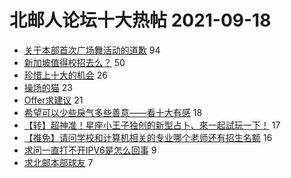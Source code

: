 # 北邮人论坛十大热帖 2021-09-18

- [关于本部首次广场舞活动的道歉](https://bbs.byr.cn/article/Talking/6300506) 94
- [新加坡值得校招去么？](https://bbs.byr.cn/article/Job/2141537) 50
- [珍惜上十大的机会](https://bbs.byr.cn/article/Feeling/3175841) 26
- [操场的猫](https://bbs.byr.cn/article/Picture/3299183) 23
- [Offer求建议](https://bbs.byr.cn/article/WorkLife/1173497) 21
- [希望可以少些戾气多些善意——看十大有感](https://bbs.byr.cn/article/Friends/2005510) 18
- [【转】超神准！星座小王子独创的新型占卜、來一起試玩一下！](https://bbs.byr.cn/article/Constellations/326533) 17
- [【推免】请问学校和计算机相关的专业哪个老师还有招生名额](https://bbs.byr.cn/article/AimGraduate/1211010) 16
- [求问一直打不开IPV6是怎么回事](https://bbs.byr.cn/article/Notebook/182935) 9
- [求北邮本部球友](https://bbs.byr.cn/article/Badminton/161722) 7


